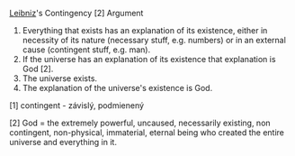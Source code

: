 [Leibniz](https://plato.stanford.edu/entries/leibniz/)'s Contingency [2] Argument

1. Everything that exists has an explanation of its existence, either in necessity of its nature (necessary stuff, e.g. numbers) or in an external cause (contingent stuff, e.g. man).
2. If the universe has an explanation of its existence that explanation is God [2].
3. The universe exists.
4. The explanation of the universe's existence is God.

[1] contingent - závislý, podmienený

[2] God = the extremely powerful, uncaused, necessarily existing, non contingent, non-physical, immaterial, eternal being who created the entire universe and everything in it.
